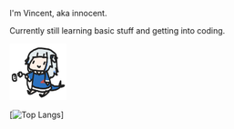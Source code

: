 I'm Vincent, aka innocent.

Currently still learning basic stuff and getting into coding. 

<img src="https://raw.githubusercontent.com/innocentDE/innocentDE/main/.github/yep_thats_me_when_coding.gif" width="100" height="100" link="https://www.youtube.com/channel/UCoSrY_IQQVpmIRZ9Xf-y93g">

[![Top Langs](https://github-readme-stats.vercel.app/api/top-langs/?username=innocentDE)]
